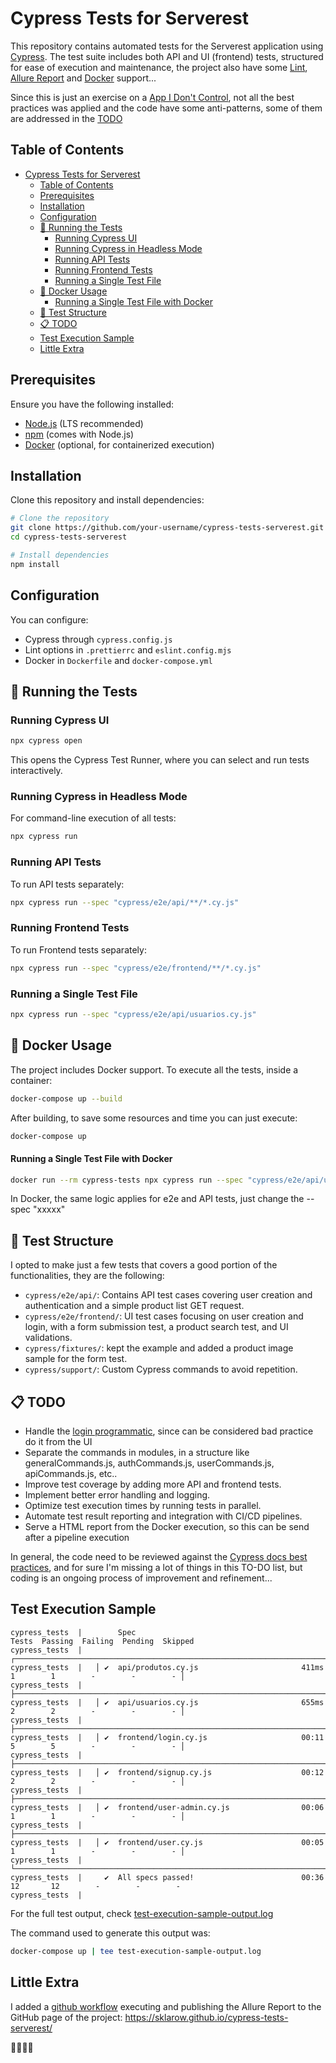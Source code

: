 # Cypress Tests for Serverest

This repository contains automated tests for the Serverest application using [Cypress](https://www.cypress.io/). The test suite includes both API and UI (frontend) tests, structured for ease of execution and maintenance, the project also have some [Lint](https://en.wikipedia.org/wiki/Lint_(software)), [Allure Report](https://allurereport.org/docs/cypress/) and [Docker](https://www.docker.com/) support...

Since this is just an exercise on a [App I Don't Control](https://docs.cypress.io/app/end-to-end-testing/writing-your-first-end-to-end-test#Testing-Apps-You-Dont-Control), not all the best practices was applied and the code have some anti-patterns, some of them are addressed in the [TODO](#todo)

## Table of Contents

- [Cypress Tests for Serverest](#cypress-tests-for-serverest)
  - [Table of Contents](#table-of-contents)
  - [Prerequisites](#prerequisites)
  - [Installation](#installation)
  - [Configuration](#configuration)
  - [🧪 Running the Tests](#-running-the-tests)
    - [Running Cypress UI](#running-cypress-ui)
    - [Running Cypress in Headless Mode](#running-cypress-in-headless-mode)
    - [Running API Tests](#running-api-tests)
    - [Running Frontend Tests](#running-frontend-tests)
    - [Running a Single Test File](#running-a-single-test-file)
  - [🐳 Docker Usage](#-docker-usage)
      - [Running a Single Test File with Docker](#running-a-single-test-file-with-docker)
  - [🧪 Test Structure](#-test-structure)
  - [📋 TODO](#-todo)
  - [Test Execution Sample](#test-execution-sample)
  - [Little Extra](#little-extra)

## Prerequisites

Ensure you have the following installed:
- [Node.js](https://nodejs.org/) (LTS recommended)
- [npm](https://www.npmjs.com/) (comes with Node.js)
- [Docker](https://www.docker.com/) (optional, for containerized execution)

## Installation

Clone this repository and install dependencies:

```sh
# Clone the repository
git clone https://github.com/your-username/cypress-tests-serverest.git
cd cypress-tests-serverest

# Install dependencies
npm install
```

## Configuration

You can configure:
- Cypress through `cypress.config.js`
- Lint options in `.prettierrc` and `eslint.config.mjs`
- Docker in `Dockerfile` and `docker-compose.yml`

## 🧪 Running the Tests

### Running Cypress UI

```sh
npx cypress open
```
This opens the Cypress Test Runner, where you can select and run tests interactively.

### Running Cypress in Headless Mode

For command-line execution of all tests:

```sh
npx cypress run
```

### Running API Tests

To run API tests separately:

```sh
npx cypress run --spec "cypress/e2e/api/**/*.cy.js"
```

### Running Frontend Tests

To run Frontend tests separately:

```sh
npx cypress run --spec "cypress/e2e/frontend/**/*.cy.js"
```

### Running a Single Test File

```sh
npx cypress run --spec "cypress/e2e/api/usuarios.cy.js"
```

## 🐳 Docker Usage

The project includes Docker support. To execute all the tests, inside a container:

```sh
docker-compose up --build
```

After building, to save some resources and time you can just execute:

```sh
docker-compose up 
```

#### Running a Single Test File with Docker

```sh
docker run --rm cypress-tests npx cypress run --spec "cypress/e2e/api/usuarios.cy.js"
```

In Docker, the same logic applies for e2e and API tests, just change the --spec "xxxxx"

## 🧪 Test Structure

I opted to make just a few tests that covers a good portion of the functionalities, they are the following:

- `cypress/e2e/api/`: Contains API test cases covering user creation and authentication and a simple product list GET request.
- `cypress/e2e/frontend/`: UI test cases focusing on user creation and login, with a form submission test, a product search test, and UI validations.
- `cypress/fixtures/`: kept the example and added a product image sample for the form test.
- `cypress/support/`: Custom Cypress commands to avoid repetition.

## 📋 TODO

- Handle the [login programmatic](https://docs.cypress.io/api/cypress-api/custom-commands#Log-in-command-using-request), since can be considered bad practice do it from the UI
- Separate the commands in modules, in a structure like generalCommands.js, authCommands.js, userCommands.js, apiCommands.js, etc..
- Improve test coverage by adding more API and frontend tests.
- Implement better error handling and logging.
- Optimize test execution times by running tests in parallel.
- Automate test result reporting and integration with CI/CD pipelines.
- Serve a HTML report from the Docker execution, so this can be send after a pipeline execution

In general, the code need to be reviewed against the [Cypress docs best practices](https://docs.cypress.io/app/core-concepts/best-practices), and for sure I'm missing a lot of things in this TO-DO list, but coding is an ongoing process of improvement and refinement...

## Test Execution Sample

```
cypress_tests  |        Spec                                              Tests  Passing  Failing  Pending  Skipped  
cypress_tests  |   ┌────────────────────────────────────────────────────────────────────────────────────────────────┐
cypress_tests  |   │ ✔  api/produtos.cy.js                       411ms        1        1        -        -        - │
cypress_tests  |   ├────────────────────────────────────────────────────────────────────────────────────────────────┤
cypress_tests  |   │ ✔  api/usuarios.cy.js                       655ms        2        2        -        -        - │
cypress_tests  |   ├────────────────────────────────────────────────────────────────────────────────────────────────┤
cypress_tests  |   │ ✔  frontend/login.cy.js                     00:11        5        5        -        -        - │
cypress_tests  |   ├────────────────────────────────────────────────────────────────────────────────────────────────┤
cypress_tests  |   │ ✔  frontend/signup.cy.js                    00:12        2        2        -        -        - │
cypress_tests  |   ├────────────────────────────────────────────────────────────────────────────────────────────────┤
cypress_tests  |   │ ✔  frontend/user-admin.cy.js                00:06        1        1        -        -        - │
cypress_tests  |   ├────────────────────────────────────────────────────────────────────────────────────────────────┤
cypress_tests  |   │ ✔  frontend/user.cy.js                      00:05        1        1        -        -        - │
cypress_tests  |   └────────────────────────────────────────────────────────────────────────────────────────────────┘
cypress_tests  |     ✔  All specs passed!                        00:36       12       12        -        -        -  
cypress_tests  | 
```

For the full test output, check [test-execution-sample-output.log](test-execution-sample-output.log)


The command used to generate this output was:

```sh
docker-compose up | tee test-execution-sample-output.log
```
## Little Extra

I added a [github workflow](https://github.com/sklarow/cypress-tests-serverest/blob/main/.github/workflows/cypress.yml) executing and publishing the Allure Report to the GitHub page of the project:
https://sklarow.github.io/cypress-tests-serverest/

🚀🚀🚀🚀